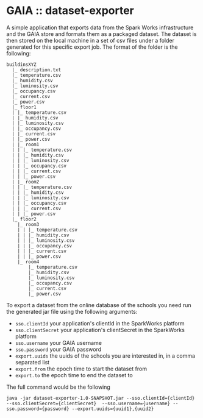 # GAIA :: dataset-exporter

A simple application that exports data from the Spark Works infrastructure and the GAIA store and formats them as a packaged dataset.
The dataset is then stored on the local machine in a set of csv files under a folder generated for this specific export job.
The format of the folder is the following:

````
buildinsXYZ
  |_ description.txt
  |_ temperature.csv
  |_ humidity.csv
  |_ luminosity.csv
  |_ occupancy.csv
  |_ current.csv
  |_ power.csv
  |_ floor1
  | |_ temperature.csv
  | |_ humidity.csv
  | |_ luminosity.csv
  | |_ occupancy.csv
  | |_ current.csv
  | |_ power.csv
  | |_ room1
  | | |_ temperature.csv
  | | |_ humidity.csv
  | | |_ luminosity.csv
  | | |_ occupancy.csv
  | | |_ current.csv
  | | |_ power.csv
  | |_ room2
  | | |_ temperature.csv
  | | |_ humidity.csv
  | | |_ luminosity.csv
  | | |_ occupancy.csv
  | | |_ current.csv
  | | |_ power.csv
  |_ floor2  
    |_ room3
    | | |_ temperature.csv
    | | |_ humidity.csv
    | | |_ luminosity.csv
    | | |_ occupancy.csv
    | | |_ current.csv
    | | |_ power.csv
    |_ room4
        |_ temperature.csv
        |_ humidity.csv
        |_ luminosity.csv
        |_ occupancy.csv
        |_ current.csv
        |_ power.csv

````

To export a dataset from the online database of the schools you need run the generated jar file using the following arguments:
+ `sso.clientId` your application's clientId in the SparkWorks platform
+ `sso.clientSecret` your application's clientSecret in the SparkWorks platform
+ `sso.username` your GAIA username 
+ `sso.password` your GAIA password
+ `export.uuids` the uuids of the schools you are interested in, in a comma separated list
+ `export.from` the epoch time to start the dataset from
+ `export.to` the epoch time to end the dataset to

The full command would be the following

```
java -jar dataset-exporter-1.0-SNAPSHOT.jar --sso.clientId={clientId} --sso.clientSecret={clientSecret}  --sso.username={username} --sso.password={password} --export.uuids={uuid1},{uuid2}
```